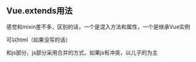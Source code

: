## Vue.extends用法

感觉和mixin差不多，区别的话，一个是混入方法和属性，一个是继承Vue实例

可以html（如果没写的话）

和js部分，js部分采用合并的方式，如果js有冲突，以儿子的为主